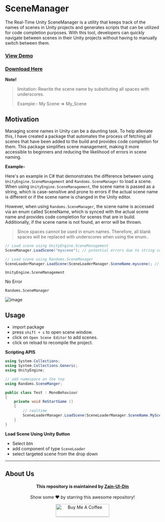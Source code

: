 # SceneManager


The Real-Time Unity SceneManager is a utility that keeps track of the names of scenes in Unity projects and generates scripts that can be utilized for code completion purposes. With this tool, developers can quickly navigate between scenes in their Unity projects without having to manually switch between them.

### [View Demo](https://www.youtube.com/watch?v=uomME14JcSc)
### [Download Here](https://github.com/Zain-ul-din/Unity-SceneManager/blob/master/SceneManager.unitypackage)

**Note!**
>limitation: Rewrite the scene name by substituting all spaces with underscores.
>
>Example:- My Scene => My_Scene

## Motivation

Managing scene names in Unity can be a daunting task. To help alleviate this, I have created a package that automates the process of fetching all scenes that have been added to the build and provides code completion for them. This package simplifies scene management, making it more accessible to beginners and reducing the likelihood of errors in scene naming.

**Example-**


Here's an example in C# that demonstrates the difference between using `UnityEngine.SceneManagement` and `Randoms.SceneManager` to load a scene. When using `UnityEngine.SceneManagement`, the scene name is passed as a string, which is case-sensitive and prone to errors if the actual scene name is different or if the scene name is changed in the Unity editor. 

However, when using `Randoms.SceneManager`, the scene name is accessed via an enum called SceneName, which is synced with the actual scene name and provides code completion for scenes that are in build. Additionally, if the scene name is not found, an error will be thrown.
> Since spaces cannot be used in enum names. Therefore, all blank spaces will be replaced with underscores when using the enum..

```c#
// Load scene using UnityEngine.SceneManagement
SceneManager.LoadScene("myscene"); // potential errors due to string comparison

// Load scene using Randoms.SceneManager
SceneLoaderManager.LoadScene(SceneLoaderManager.SceneName.myscene); // synced with actual scene name, error handling and code completion provided by the enum
```

`UnityEngine.SceneManagement`

No Error

`Randoms.SceneManager`

![image](https://github.com/Zain-ul-din/Unity-SceneManager/assets/78583049/f4a932f3-e234-47a3-a801-4c608bc7fa59)


## Usage

- import package
- press `shift + s` to open scene window.
- click on `Open Scene Editor` to add scenes.
- click on reload to recompile the project.


**Scripting APIS**
```c#
using System.Collections;
using System.Collections.Generic;
using UnityEngine;

// add namespace on the top
using Randoms.SceneManger;

public class Test : MonoBehaviour
{
    private void ReStartGame ()
    {
        // realtime 
        SceneLoaderManager.LoadScene(SceneLoaderManager.SceneName.MyScene);
    }
}

```


**Load Scene Using Unity Button**

- Select btn
- add component of type `SceneLoader`
- select targeted scene from the drop down


-----

## About Us


<div align="center">
<h4 font-weight="bold">This repository is maintained by <a href="https://github.com/Zain-ul-din">Zain-Ul-Din</a></h4>
<p> Show some ❤️ by starring this awesome repository! </p>
</div>


<div align="center">
<a href="https://www.buymeacoffee.com/zainuldin" target="_blank"><img src="https://www.buymeacoffee.com/assets/img/custom_images/orange_img.png" alt="Buy Me A Coffee" style="height: 41px !important;width: 174px !important;box-shadow: 0px 3px 2px 0px rgba(190, 190, 190, 0.5) !important;-webkit-box-shadow: 0px 3px 2px 0px rgba(190, 190, 190, 0.5) !important;" ></a>

</div>
